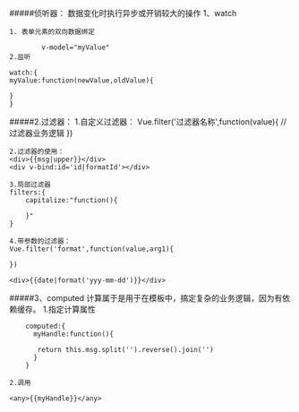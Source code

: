 #####侦听器：
数据变化时执行异步或开销较大的操作
1、watch

    1. 表单元素的双向数据绑定

            v-model="myValue"
    2.监听
   
    watch:{
    myValue:function(newValue,oldValue){
    
    }
    }
#####2.过滤器：
    1.自定义过滤器：
    Vue.filter('过滤器名称',function(value){
        //过滤器业务逻辑
    })

    2.过滤器的使用：
    <div>{{msg|upper}}</div>
    <div v-bind:id='id|formatId'></div>

    3.局部过滤器
    filters:{
        capitalize:"function(){

        }"
    }

    4.带参数的过滤器：
    Vue.filter('format',function(value,arg1){

    })

    <div>{{date|format('yyy-mm-dd')}}</div>
#####3、computed
    计算属于是用于在模板中，搞定复杂的业务逻辑，因为有依赖缓存。
    1.指定计算属性
    
        computed:{
          myHandle:function(){

           return this.msg.split('').reverse().join('')
          }
        }

    2.调用

    <any>{{myHandle}}</any>